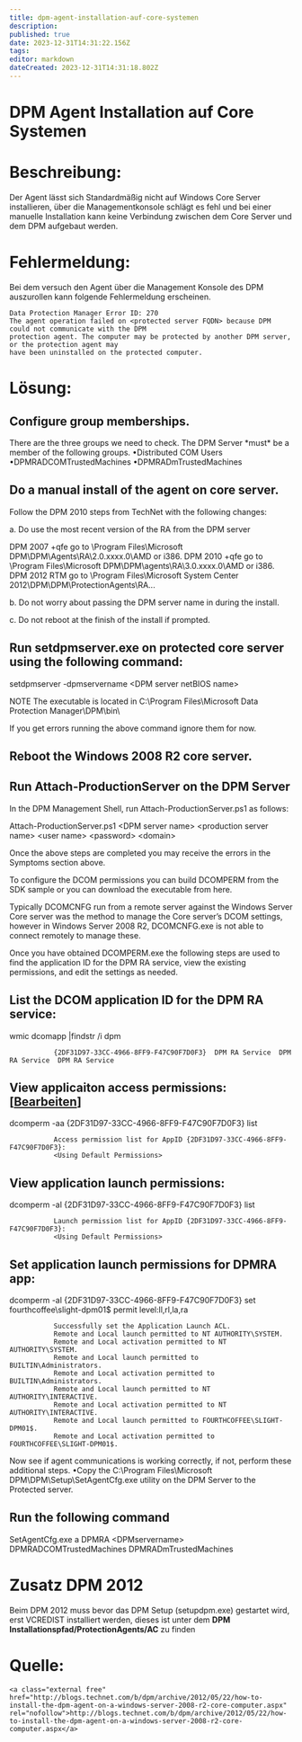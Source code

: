 ```yaml
---
title: dpm-agent-installation-auf-core-systemen
description: 
published: true
date: 2023-12-31T14:31:22.156Z
tags: 
editor: markdown
dateCreated: 2023-12-31T14:31:18.802Z
---
```


# DPM Agent Installation auf Core Systemen

# <span class="mw-headline" id="bkmrk-beschreibung%3A-1">Beschreibung:</span>

Der Agent lässt sich Standardmäßig nicht auf Windows Core Server installieren, über die Managementkonsole schlägt es fehl und bei einer manuelle Installation kann keine Verbindung zwischen dem Core Server und dem DPM aufgebaut werden.

# <span class="mw-headline" id="bkmrk-fehlermeldung%3A-1">Fehlermeldung:</span>

Bei dem versuch den Agent über die Management Konsole des DPM auszurollen kann folgende Fehlermeldung erscheinen.

```
Data Protection Manager Error ID: 270 
The agent operation failed on <protected server FQDN> because DPM could not communicate with the DPM
protection agent. The computer may be protected by another DPM server, or the protection agent may
have been uninstalled on the protected computer.
```

# <span id="bkmrk-"></span><span class="mw-headline" id="bkmrk-l%C3%B6sung%3A-1">Lösung:</span>

## <span class="mw-headline" id="bkmrk-configure-group-memb-1">Configure group memberships.</span>

There are the three groups we need to check. The DPM Server \*must\* be a member of the following groups. •Distributed COM Users •DPMRADCOMTrustedMachines •DPMRADmTrustedMachines

## <span class="mw-headline" id="bkmrk-do-a-manual-install--1">Do a manual install of the agent on core server.</span>

Follow the DPM 2010 steps from TechNet with the following changes:

  
a. Do use the most recent version of the RA from the DPM server

  
DPM 2007 +qfe go to \\Program Files\\Microsoft DPM\\DPM\\Agents\\RA\\2.0.xxxx.0\\AMD or i386. DPM 2010 +qfe go to \\Program Files\\Microsoft DPM\\DPM\\agents\\RA\\3.0.xxxx.0\\AMD or i386. DPM 2012 RTM go to \\Program Files\\Microsoft System Center 2012\\DPM\\DPM\\ProtectionAgents\\RA...

  
b. Do not worry about passing the DPM server name in during the install.

c. Do not reboot at the finish of the install if prompted.

## <span class="mw-headline" id="bkmrk-run-setdpmserver.exe-1">Run setdpmserver.exe on protected core server using the following command:</span>

setdpmserver -dpmservername &lt;DPM server netBIOS name&gt;

NOTE The executable is located in C:\\Program Files\\Microsoft Data Protection Manager\\DPM\\bin\\

If you get errors running the above command ignore them for now.

## <span class="mw-headline" id="bkmrk-reboot-the-windows-2-1">Reboot the Windows 2008 R2 core server.</span>

## <span class="mw-headline" id="bkmrk-run-attach-productio-1">Run Attach-ProductionServer on the DPM Server</span>

In the DPM Management Shell, run Attach-ProductionServer.ps1 as follows:

  
Attach-ProductionServer.ps1 &lt;DPM server name&gt; &lt;production server name&gt; &lt;user name&gt; &lt;password&gt; &lt;domain&gt;

Once the above steps are completed you may receive the errors in the Symptoms section above.

To configure the DCOM permissions you can build DCOMPERM from the SDK sample or you can download the executable from here.

Typically DCOMCNFG run from a remote server against the Windows Server Core server was the method to manage the Core server’s DCOM settings, however in Windows Server 2008 R2, DCOMCNFG.exe is not able to connect remotely to manage these.

Once you have obtained DCOMPERM.exe the following steps are used to find the application ID for the DPM RA service, view the existing permissions, and edit the settings as needed.

## <span class="mw-headline" id="bkmrk-list-the-dcom-applic-1">List the DCOM application ID for the DPM RA service:</span>

wmic dcomapp |findstr /i dpm

```
           {2DF31D97-33CC-4966-8FF9-F47C90F7D0F3}  DPM RA Service  DPM RA Service  DPM RA Service
```

## <span class="mw-headline" id="bkmrk-view-applicaiton-acc-1">View applicaiton access permissions:</span><span class="mw-editsection"><span class="mw-editsection-bracket">\[</span>[Bearbeiten](https://wiki.eidolf.de/index.php?title=DPM_Agent_Installation_auf_Core_Systemen&action=edit&section=10 "Abschnitt bearbeiten: View applicaiton access permissions:")<span class="mw-editsection-bracket">\]</span></span>

dcomperm -aa {2DF31D97-33CC-4966-8FF9-F47C90F7D0F3} list

```
           Access permission list for AppID {2DF31D97-33CC-4966-8FF9-F47C90F7D0F3}: 
           <Using Default Permissions>
```

## <span class="mw-headline" id="bkmrk-view-application-lau-1">View application launch permissions:</span>

dcomperm -al {2DF31D97-33CC-4966-8FF9-F47C90F7D0F3} list

```
           Launch permission list for AppID {2DF31D97-33CC-4966-8FF9-F47C90F7D0F3}: 
           <Using Default Permissions>
```

## <span class="mw-headline" id="bkmrk-set-application-laun-1">Set application launch permissions for DPMRA app:</span>

dcomperm -al {2DF31D97-33CC-4966-8FF9-F47C90F7D0F3} set fourthcoffee\\slight-dpm01$ permit level:ll,rl,la,ra

```
           Successfully set the Application Launch ACL. 
           Remote and Local launch permitted to NT AUTHORITY\SYSTEM. 
           Remote and Local activation permitted to NT AUTHORITY\SYSTEM. 
           Remote and Local launch permitted to BUILTIN\Administrators. 
           Remote and Local activation permitted to BUILTIN\Administrators. 
           Remote and Local launch permitted to NT AUTHORITY\INTERACTIVE. 
           Remote and Local activation permitted to NT AUTHORITY\INTERACTIVE. 
           Remote and Local launch permitted to FOURTHCOFFEE\SLIGHT-DPM01$. 
           Remote and Local activation permitted to FOURTHCOFFEE\SLIGHT-DPM01$.
```

Now see if agent communications is working correctly, if not, perform these additional steps. •Copy the C:\\Program Files\\Microsoft DPM\\DPM\\Setup\\SetAgentCfg.exe utility on the DPM Server to the Protected server.

## <span class="mw-headline" id="bkmrk-run-the-following-co-1">Run the following command</span>

SetAgentCfg.exe a DPMRA &lt;DPMservername&gt; DPMRADCOMTrustedMachines DPMRADmTrustedMachines

# <span class="mw-headline" id="bkmrk-zusatz-dpm-2012-1">Zusatz DPM 2012</span>

Beim DPM 2012 muss bevor das DPM Setup (setupdpm.exe) gestartet wird, erst VCREDIST installiert werden, dieses ist unter dem **DPM Installationspfad/ProtectionAgents/AC** zu finden

# <span class="mw-headline" id="bkmrk-quelle%3A-1">Quelle:</span>

```
<a class="external free" href="http://blogs.technet.com/b/dpm/archive/2012/05/22/how-to-install-the-dpm-agent-on-a-windows-server-2008-r2-core-computer.aspx" rel="nofollow">http://blogs.technet.com/b/dpm/archive/2012/05/22/how-to-install-the-dpm-agent-on-a-windows-server-2008-r2-core-computer.aspx</a>
```